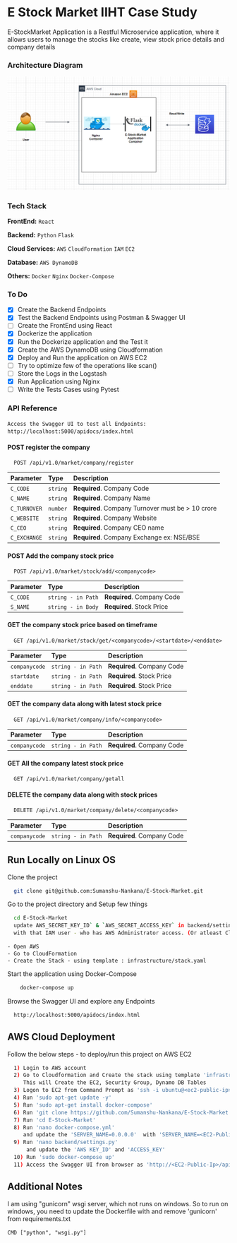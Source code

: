 
# E Stock Market IIHT Case Study

E-StockMarket Application is a Restful Microservice application, where it allows users to manage the stocks like create, view stock price details and company details


### Architecture Diagram
![img.png](architecture.png)

### Tech Stack

**FrontEnd:** `React`

**Backend:** `Python` `Flask`

**Cloud Services:** `AWS` `CloudFormation` `IAM` `EC2`

**Database:** `AWS DynamoDB`

**Others:** `Docker` `Nginx` `Docker-Compose`


### To Do

- [x]  Create the Backend Endpoints
- [x]  Test the Backend Endpoints using Postman & Swagger UI
- [ ]  Create the FrontEnd using React
- [x]  Dockerize the application
- [x]  Run the Dockerize application and the Test it
- [x]  Create the AWS DynamoDB using Cloudformation
- [x]  Deploy and Run the application on AWS EC2 
- [ ]  Try to optimize few of the operations like scan()
- [ ]  Store the Logs in the Logstash
- [x]  Run Application using Nginx
- [ ]  Write the Tests Cases using Pytest

### API Reference
`Access the Swagger UI to test all Endpoints: http://localhost:5000/apidocs/index.html`

#### POST  register the company

```http
  POST /api/v1.0/market/company/register
```

| Parameter | Type     | Description                    |
| :-------- | :------- | :----------------------------- |
| `C_CODE` | `string` | **Required**. Company Code |
| `C_NAME` | `string` | **Required**. Company Name |
| `C_TURNOVER` | `number` | **Required**. Company Turnover must be > 10 crore |
| `C_WEBSITE` | `string` | **Required**. Company Website |
| `C_CEO` | `string` | **Required**. Company CEO name |
| `C_EXCHANGE` | `string` | **Required**. Company Exchange ex: NSE/BSE |


#### POST  Add the company stock price

```http
  POST /api/v1.0/market/stock/add/<companycode>
```

| Parameter    | Type               | Description                                       |
|:-------------|:-------------------|:--------------------------------------------------|
| `C_CODE`     | `string - in Path` | **Required**. Company Code                        |
| `S_NAME`     | `string - in Body` | **Required**. Stock Price                         |


#### GET  the company stock price based on timeframe

```http
  GET /api/v1.0/market/stock/get/<companycode>/<startdate>/<enddate>
```


| Parameter     | Type               | Description                                       |
|:--------------|:-------------------|:--------------------------------------------------|
| `companycode` | `string - in Path` | **Required**. Company Code                        |
| `startdate`   | `string - in Path` | **Required**. Stock Price                         |
| `enddate`     | `string - in Path` | **Required**. Stock Price                         |


#### GET  the company data along with latest stock price

```http
  GET /api/v1.0/market/company/info/<companycode>
```


| Parameter     | Type               | Description                                       |
|:--------------|:-------------------|:--------------------------------------------------|
| `companycode` | `string - in Path` | **Required**. Company Code                        |


#### GET  All the company latest stock price

```http
  GET /api/v1.0/market/company/getall
```

#### DELETE  the company data along with stock prices

```http
  DELETE /api/v1.0/market/company/delete/<companycode>
```


| Parameter     | Type               | Description                                       |
|:--------------|:-------------------|:--------------------------------------------------|
| `companycode` | `string - in Path` | **Required**. Company Code                        |


## Run Locally on Linux OS

Clone the project

```bash
  git clone git@github.com:Sumanshu-Nankana/E-Stock-Market.git
```

Go to the project directory and Setup few things

```bash
  cd E-Stock-Market
  update AWS_SECRET_KEY_ID` & `AWS_SECRET_ACCESS_KEY` in backend/settings.py
  with that IAM user - who has AWS Administrator access. (Or atleast Cloudformation, DynamoDB and S3)
```

```commandline
- Open AWS
- Go to CloudFormation
- Create the Stack - using template : infrastructure/stack.yaml
```
Start the application using Docker-Compose

```bash
    docker-compose up
```

Browse the Swagger UI and explore any Endpoints

```bash
  http://localhost:5000/apidocs/index.html
```


## AWS Cloud Deployment

Follow the below steps - to deploy/run this project on AWS EC2

```bash
  1) Login to AWS account
  2) Go to Cloudformation and Create the stack using template 'infrastructure/stack.yml'
     This will Create the EC2, Security Group, Dynamo DB Tables
  3) Logon to EC2 from Command Prompt as 'ssh -i ubuntu@<ec2-public-ip>'
  4) Run 'sudo apt-get update -y'
  5) Run 'sudo apt-get install docker-compose'
  6) Run 'git clone https://github.com/Sumanshu-Nankana/E-Stock-Market.git'
  7) Run 'cd E-Stock-Market'
  8) Run 'nano docker-compose.yml'
     and update the 'SERVER_NAME=0.0.0.0'  with 'SERVER_NAME=<EC2-Public-IP>'
  9) Run 'nano backend/settings.py'
      and update the 'AWS KEY_ID' and 'ACCESS_KEY'
  10) Run 'sudo docker-compose up'
  11) Access the Swagger UI from browser as 'http://<EC2-Public-Ip>/apidocs'
```



## Additional Notes

I am using "gunicorn" wsgi server, which not runs on windows. 
So to run on windows, you need to update the Dockerfile with and remove 'gunicorn' from requirements.txt
```
CMD ["python", "wsgi.py"]
```
